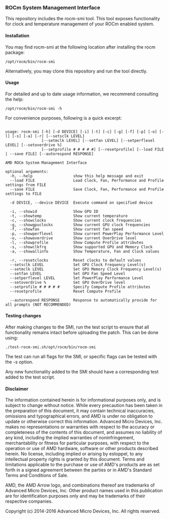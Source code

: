### ROCm System Management Interface

This repository includes the rocm-smi tool. This tool exposes functionality for
clock and temperature management of your ROCm enabled system.

#### Installation

You may find rocm-smi at the following location after installing the rocm package:
```shell
/opt/rocm/bin/rocm-smi
```

Alternatively, you may clone this repository and run the tool directly.

#### Usage

For detailed and up to date usage information, we recommend consulting the help:
```shell
/opt/rocm/bin/rocm-smi -h
```

For convenience purposes, following is a quick excerpt:
```shell

usage: rocm-smi [-h] [-d DEVICE] [-i] [-t] [-c] [-g] [-f] [-p] [-o] [-l] [-s] [-a] [-r] [--setsclk LEVEL]
                [--setmclk LEVEL] [--setfan LEVEL] [--setperflevel LEVEL] [--setoverdrive %]
                [--setprofile # # # # #] [--resetprofile] [--load FILE | --save FILE] [--autorespond RESPONSE]

AMD ROCm System Management Interface

optional arguments:
  -h, --help                  show this help message and exit
  --load FILE                 Load Clock, Fan, Performance and Profile settings from FILE
  --save FILE                 Save Clock, Fan, Performance and Profile settings to FILE

  -d DEVICE, --device DEVICE  Execute command on specified device

  -i, --showid                Show GPU ID
  -t, --showtemp              Show current temperature
  -c, --showclocks            Show current clock frequencies
  -g, --showgpuclocks         Show current GPU clock frequencies
  -f, --showfan               Show current fan speed
  -p, --showperflevel         Show current PowerPlay Performance Level
  -o, --showoverdrive         Show current OverDrive level
  -l, --showprofile           Show Compute Profile attributes
  -s, --showclkfrq            Show supported GPU and Memory Clock
  -a, --showallinfo           Show Temperature, Fan and Clock values

  -r, --resetclocks           Reset clocks to default values
  --setsclk LEVEL             Set GPU Clock Frequency Level(s)
  --setmclk LEVEL             Set GPU Memory Clock Frequency Level(s)
  --setfan LEVEL              Set GPU Fan Speed Level
  --setperflevel LEVEL        Set PowerPlay Performance Level
  --setoverdrive %            Set GPU OverDrive level
  --setprofile # # # # #      Specify Compute Profile attributes
  --resetprofile              Reset Compute Profile

  --autorespond RESPONSE      Response to automatically provide for all prompts (NOT RECOMMENDED)
```

#### Testing changes

After making changes to the SMI, run the test script to ensure that all functionality
remains intact before uploading the patch. This can be done using:
```shell
./test-rocm-smi.sh/opt/rocm/bin/rocm-smi
```

The test can run all flags for the SMI, or specific flags can be tested with the -s option.

Any new functionality added to the SMI should have a corresponding test added to the test script.

#### Disclaimer

The information contained herein is for informational purposes only, and is subject to change without notice. While every precaution has been taken in the preparation of this document, it may contain technical inaccuracies, omissions and typographical errors, and AMD is under no obligation to update or otherwise correct this information. Advanced Micro Devices, Inc. makes no representations or warranties with respect to the accuracy or completeness of the contents of this document, and assumes no liability of any kind, including the implied warranties of noninfringement, merchantability or fitness for particular purposes, with respect to the operation or use of AMD hardware, software or other products described herein. No license, including implied or arising by estoppel, to any intellectual property rights is granted by this document. Terms and limitations applicable to the purchase or use of AMD's products are as set forth in a signed agreement between the parties or in AMD's Standard Terms and Conditions of Sale.

AMD, the AMD Arrow logo, and combinations thereof are trademarks of Advanced Micro Devices, Inc. Other product names used in this publication are for identification purposes only and may be trademarks of their respective companies.

Copyright (c) 2014-2016 Advanced Micro Devices, Inc. All rights reserved.
